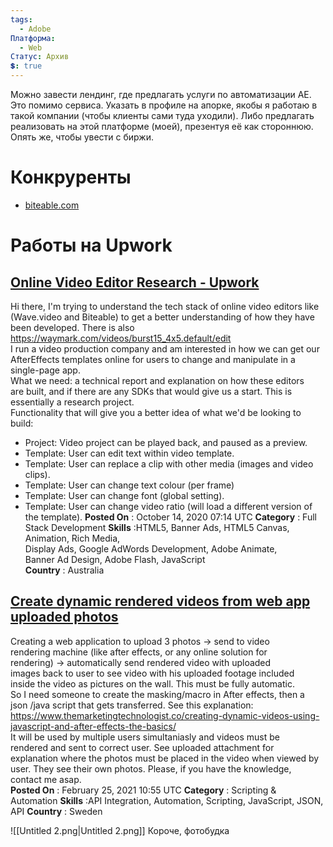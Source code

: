 ```yaml
---
tags:
  - Adobe
Платформа:
  - Web
Статус: Архив
💲: true
---
```

Можно завести лендинг, где предлагать услуги по автоматизации AE. Это помимо сервиса.
Указать в профиле на апорке, якобы я работаю в такой компании (чтобы клиенты сами туда уходили). Либо предлагать реализовать на этой платформе (моей), презентуя её как стороннюю. Опять же, чтобы увести с биржи.
  
# Конкруренты
- [biteable.com](http://biteable.com/)
  
# Работы на Upwork
## [Online Video Editor Research - Upwork](https://www.upwork.com/jobs/Online-Video-Editor-Research_%7E0188ceee74a3b53bc3?source=rss)
Hi there,
I'm trying to understand the tech stack of online video editors like  
(Wave.video and Biteable) to get a better understanding of how they have been developed. There is also  
https://waymark.com/videos/burst15_4x5.default/edit  
I run a video production company and am interested in how we can get our AfterEffects templates online for users to change and manipulate in a  
single-page app.  
What we need: a technical report and explanation on how these editors  
are built, and if there are any SDKs that would give us a start. This is essentially a research project.  
Functionality that will give you a better idea of what we'd be looking to build:
- Project: Video project can be played back, and paused as a preview.
- Template: User can edit text within video template.
- Template: User can replace a clip with other media (images and video clips).
- Template: User can change text colour (per frame)
- Template: User can change font (global setting).
- Template: User can change video ratio (will load a different version of the template).
**Posted On**
: October 14, 2020 07:14 UTC
**Category**
: Full Stack Development
**Skills**
:HTML5, Banner Ads, HTML5 Canvas, Animation, Rich Media,  
Display Ads, Google AdWords Development, Adobe Animate,  
Banner Ad Design, Adobe Flash, JavaScript  
**Country**
: Australia
## [Create dynamic rendered videos from web app uploaded photos](https://www.upwork.com/jobs/Create-dynamic-rendered-videos-from-web-app-uploaded-photos_%7E01b289ad7d0f013f36?source=rss)
  
Creating a web application to upload 3 photos -&gt; send to video  
rendering machine (like after effects, or any online solution for  
rendering) -&gt; automatically send rendered video with uploaded  
images back to user to see video with his uploaded footage included  
inside the video as pictures on the wall. This must be fully automatic.  
So I need someone to create the masking/macro in After effects, then a  
json /java script that gets transferred. See this explanation:  
https://www.themarketingtechnologist.co/creating-dynamic-videos-using-javascript-and-after-effects-the-basics/  
It will be used by multiple users simultaniasly and videos must be  
rendered and sent to correct user. See uploaded attachment for  
explanation where the photos must be placed in the video when viewed by  
user. They see their own photos. Please, if you have the knowledge,  
contact me asap.  
**Posted On**
: February 25, 2021 10:55 UTC
**Category**
: Scripting & Automation
**Skills**
:API Integration, Automation, Scripting, JavaScript, JSON, API
**Country**
: Sweden
  
![[Untitled 2.png|Untitled 2.png]]
Короче, фотобудка